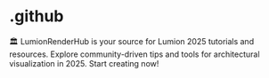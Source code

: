 # .github
🏛️ LumionRenderHub is your source for Lumion 2025 tutorials and resources. Explore community-driven tips and tools for architectural visualization in 2025. Start creating now!
